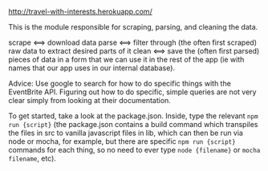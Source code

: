 http://travel-with-interests.herokuapp.com/

This is the module responsible for scraping, parsing, and cleaning the data.

scrape <==> download data
parse <==> filter through (the often first scraped) raw data to extract desired parts of it
clean <==> save the (often first parsed) pieces of data in a form that we can use it in the rest of the app (ie with names that our app uses in our internal database).

Advice: Use google to search for how to do specific things with the EventBrite API. Figuring out how to do specific, simple queries are not very clear simply from looking at their documentation.

To get started, take a look at the package.json. Inside, type the relevant `npm run {script}` (the package.json contains a build command which transpiles the files in src to vanilla javascript files in lib, which can then be run via node or mocha, for example, but there are specific `npm run {script}` commands for each thing, so no need to ever type `node {filename}` or `mocha filename`, etc).